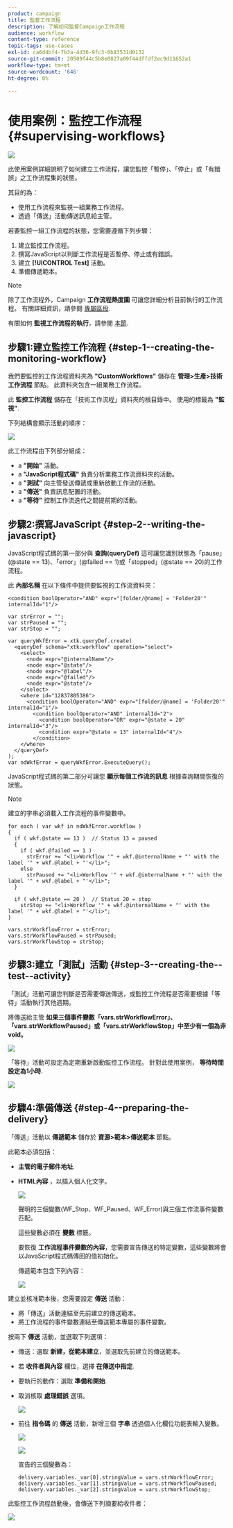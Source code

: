 ```yaml
---
product: campaign
title: 監督工作流程
description: 了解如何監督Campaign工作流程
audience: workflow
content-type: reference
topic-tags: use-cases
exl-id: ca6d4bf4-7b3a-4d36-9fc3-0b83531d0132
source-git-commit: 20509f44c5b8e0827a09f44dffdf2ec9d11652a1
workflow-type: tm+mt
source-wordcount: '646'
ht-degree: 0%

---
```


# 使用案例：監控工作流程{#supervising-workflows}

![](../../assets/common.svg)

此使用案例詳細說明了如何建立工作流程，讓您監控「暫停」、「停止」或「有錯誤」之工作流程集的狀態。

其目的為：

* 使用工作流程來監視一組業務工作流程。
* 透過「傳送」活動傳送訊息給主管。

若要監控一組工作流程的狀態，您需要遵循下列步驟：

1. 建立監控工作流程。
1. 撰寫JavaScript以判斷工作流程是否暫停、停止或有錯誤。
1. 建立 **[!UICONTROL Test]** 活動。
1. 準備傳遞範本。

>[!NOTE]
>
>除了工作流程外，Campaign **工作流程熱度圖** 可讓您詳細分析目前執行的工作流程。 有關詳細資訊，請參閱 [專屬區段](heatmap.md).
>
>有關如何 **監視工作流程的執行**，請參閱 [本節](monitoring-workflow-execution.md).

## 步驟1:建立監控工作流程 {#step-1--creating-the-monitoring-workflow}

我們要監控的工作流程資料夾為 **&quot;CustomWorkflows&quot;** 儲存在 **管理>生產>技術工作流程** 節點。 此資料夾包含一組業務工作流程。

此 **監控工作流程** 儲存在「技術工作流程」資料夾的根目錄中。 使用的標籤為 **&quot;監視&quot;**.

下列結構會顯示活動的順序：

![](assets/uc_monitoring_workflow_overview.png)

此工作流程由下列部分組成：

* a **&quot;開始&quot;** 活動。
* a **&quot;JavaScript程式碼&quot;** 負責分析業務工作流資料夾的活動。
* a **&quot;測試&quot;** 向主管發送傳遞或重新啟動工作流的活動。
* a **&quot;傳送&quot;** 負責訊息配置的活動。
* a **&quot;等待&quot;** 控制工作流迭代之間提前期的活動。

## 步驟2:撰寫JavaScript {#step-2--writing-the-javascript}

JavaScript程式碼的第一部分與 **查詢(queryDef)** 這可讓您識別狀態為「pause」(@state == 13)、「error」(@failed == 1)或「stopped」(@state == 20)的工作流程。

此 **內部名稱** 在以下條件中提供要監視的工作流資料夾：

```
<condition boolOperator="AND" expr="[folder/@name] = 'Folder20'" internalId="1"/>
```

```
var strError = "";
var strPaused = "";
var strStop = "";

var queryWkfError = xtk.queryDef.create(
  <queryDef schema="xtk:workflow" operation="select">
    <select>
      <node expr="@internalName"/>
      <node expr="@state"/>
      <node expr="@label"/>
      <node expr="@failed"/>
      <node expr="@state"/>   
    </select>
    <where id="12837805386">
      <condition boolOperator="AND" expr="[folder/@name] = 'Folder20'" internalId="1"/>
        <condition boolOperator="AND" internalId="2">
          <condition boolOperator="OR" expr="@state = 20" internalId="3"/>
          <condition expr="@state = 13" internalId="4"/>
        </condition>  
    </where>
  </queryDef>
);
var ndWkfError = queryWkfError.ExecuteQuery(); 
```

JavaScript程式碼的第二部分可讓您 **顯示每個工作流的訊息** 根據查詢期間恢復的狀態。

>[!NOTE]
>
>建立的字串必須載入工作流程的事件變數中。

```
for each ( var wkf in ndWkfError.workflow ) 
{
  if ( wkf.@state == 13 )  // Status 13 = paused
  {
    if ( wkf.@failed == 1 )
      strError += "<li>Workflow '" + wkf.@internalName + "' with the label '" + wkf.@label + "'</li>";
    else
      strPaused += "<li>Workflow '" + wkf.@internalName + "' with the label '" + wkf.@label + "'</li>";
  }
  
  if ( wkf.@state == 20 )  // Status 20 = stop
    strStop += "<li>Workflow '" + wkf.@internalName + "' with the label '" + wkf.@label + "'</li>";
}

vars.strWorkflowError = strError;
vars.strWorkflowPaused = strPaused;
vars.strWorkflowStop = strStop;
```

## 步驟3:建立「測試」活動 {#step-3--creating-the--test--activity}

「測試」活動可讓您判斷是否需要傳送傳送，或監控工作流程是否需要根據「等待」活動執行其他週期。

將傳送給主管 **如果三個事件變數「vars.strWorkflowError」、「vars.strWorkflowPaused」或「vars.strWorkflowStop」中至少有一個為非void。**

![](assets/uc_monitoring_workflow_test.png)

「等待」活動可設定為定期重新啟動監控工作流程。 針對此使用案例， **等待時間設定為1小時**.

![](assets/uc_monitoring_workflow_attente.png)

## 步驟4:準備傳送 {#step-4--preparing-the-delivery}

「傳送」活動以 **傳遞範本** 儲存於 **資源>範本>傳送範本** 節點。

此範本必須包括：

* **主管的電子郵件地址**.
* **HTML內容** ，以插入個人化文字。

   ![](assets/uc_monitoring_workflow_variables_diffusion.png)

   聲明的三個變數(WF_Stop、WF_Paused、WF_Error)與三個工作流事件變數匹配。

   這些變數必須在 **變數** 標籤。

   要恢復 **工作流程事件變數的內容**，您需要宣告傳送的特定變數，這些變數將會以JavaScript程式碼傳回的值初始化。

   傳遞範本包含下列內容：

   ![](assets/uc_monitoring_workflow_model_diffusion.png)

建立並核准範本後，您需要設定 **傳送** 活動：

* 將「傳送」活動連結至先前建立的傳送範本。
* 將工作流程的事件變數連結至傳送範本專屬的事件變數。

按兩下 **傳送** 活動，並選取下列選項：

* 傳送：選取 **新建，從範本建立**，並選取先前建立的傳送範本。
* 若 **收件者與內容** 欄位，選擇 **在傳送中指定**.
* 要執行的動作：選取 **準備和開始**.
* 取消核取 **處理錯誤** 選項。

   ![](assets/uc_monitoring_workflow_optionmodel.png)

* 前往 **指令碼** 的 **傳送** 活動，新增三個 **字串** 透過個人化欄位功能表輸入變數。

   ![](assets/uc_monitoring_workflow_selectlinkvariables.png)

   ![](assets/uc_monitoring_workflow_linkvariables.png)

   宣告的三個變數為：

   ```
   delivery.variables._var[0].stringValue = vars.strWorkflowError;
   delivery.variables._var[1].stringValue = vars.strWorkflowPaused;
   delivery.variables._var[2].stringValue = vars.strWorkflowStop; 
   ```

此監控工作流程啟動後，會傳送下列摘要給收件者：

![](assets/uc_monitoring_workflow_mailfinal.png)
